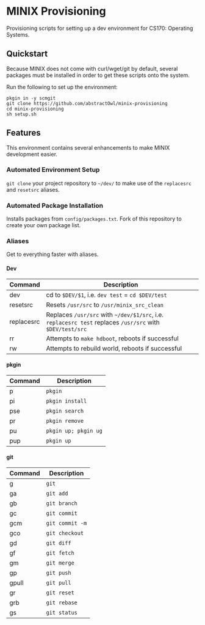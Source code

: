 # MINIX Provisioning
Provisioning scripts for setting up a dev environment for CS170: Operating
Systems.

## Quickstart
Because MINIX does not come with curl/wget/git by default, several packages must
be installed in order to get these scripts onto the system.

Run the following to set up the environment:

```
pkgin in -y scmgit
git clone https://github.com/abstractOwl/minix-provisioning
cd minix-provisioning
sh setup.sh
```


## Features
This environment contains several enhancements to make MINIX development easier.

### Automated Environment Setup
`git clone` your project repository to `~/dev/` to make use of the `replacesrc`
and `resetsrc` aliases.

### Automated Package Installation
Installs packages from `config/packages.txt`. Fork of this repository to create
your own package list.

### Aliases
Get to everything faster with aliases.

#### Dev

Command     | Description                   
------------|-------------------------------------------------------------------
dev         | cd to `$DEV/$1`, i.e. `dev test` = `cd $DEV/test`
resetsrc    | Resets `/usr/src` to `/usr/minix_src_clean`
replacesrc  | Replaces `/usr/src` with `~/dev/$1/src`, i.e. `replacesrc test` replaces `/usr/src` with `$DEV/test/src`
rr          | Attempts to `make hdboot`, reboots if successful
rw          | Attempts to rebuild world, reboots if successful


#### pkgin

Command     | Description                   
------------|-------------------------------------------------------------------
p           | `pkgin`
pi          | `pkgin install`
pse         | `pkgin search`
pr          | `pkgin remove`
pu          | `pkgin up; pkgin ug`
pup         | `pkgin up`


#### git

Command     | Description                   
------------|-------------------------------------------------------------------
g           | `git`
ga          | `git add`
gb          | `git branch`
gc          | `git commit`
gcm         | `git commit -m`
gco         | `git checkout`
gd          | `git diff`
gf          | `git fetch`
gm          | `git merge`
gp          | `git push`
gpull       | `git pull`
gr          | `git reset`
grb         | `git rebase`
gs          | `git status`

